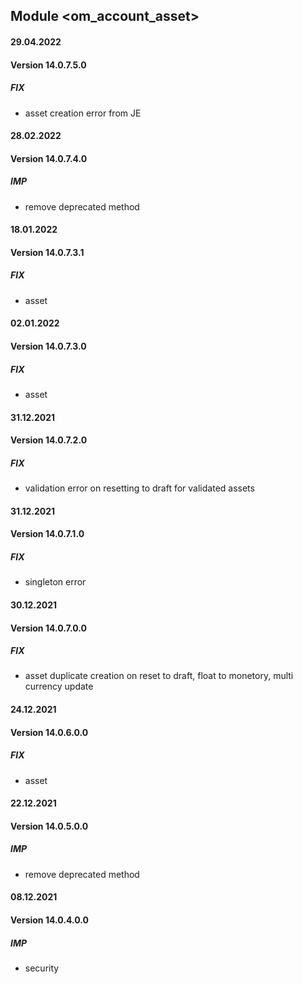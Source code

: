 ## Module <om_account_asset>

#### 29.04.2022
#### Version 14.0.7.5.0
##### FIX
- asset creation error from JE

#### 28.02.2022
#### Version 14.0.7.4.0
##### IMP
- remove deprecated method

#### 18.01.2022
#### Version 14.0.7.3.1
##### FIX
- asset

#### 02.01.2022
#### Version 14.0.7.3.0
##### FIX
- asset

#### 31.12.2021
#### Version 14.0.7.2.0
##### FIX
- validation error on resetting to draft for validated assets

#### 31.12.2021
#### Version 14.0.7.1.0
##### FIX
- singleton error

#### 30.12.2021
#### Version 14.0.7.0.0
##### FIX
- asset duplicate creation on reset to draft, float to monetory, 
multi currency update

#### 24.12.2021
#### Version 14.0.6.0.0
##### FIX
- asset

#### 22.12.2021
#### Version 14.0.5.0.0
##### IMP
- remove deprecated method

#### 08.12.2021
#### Version 14.0.4.0.0
##### IMP
- security
